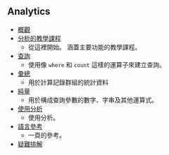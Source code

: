 
## <a name="analytics"></a>Analytics
* [概觀](../articles/application-insights/app-insights-analytics.md)
* [分析的教學課程](../articles/application-insights/app-insights-analytics-tour.md)
  * 從這裡開始。 涵蓋主要功能的教學課程。
* [查詢](../articles/application-insights/app-insights-analytics-reference.md#queries-and-operators)
  * 使用像 `where` 和 `count` 這樣的運算子來建立查詢。
* [彙總](../articles/application-insights/app-insights-analytics-reference.md#aggregations)
  * 用於計算記錄群組的統計資料
* [純量](../articles/application-insights/app-insights-analytics-reference.md#scalars)
  * 用於構成查詢參數的數字、字串及其他運算式。
* [使用分析](../articles/application-insights/app-insights-analytics-using.md)
  * 使用分析。
* [語言參考](../articles/application-insights/app-insights-analytics-reference.md)
  * 一頁的參考。
* [疑難排解](../articles/application-insights/app-insights-analytics-troubleshooting.md)

